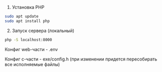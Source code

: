 1. Установка PHP
```bash
sudo apt update
sudo apt install php
```
2. Запуск сервера (локальный)
```bash
php -S localhost:8000
```
Конфиг web-части - .env

Конфиг c-части - exe/config.h (при изменении придется пересобирать все исполняемые файлы)
